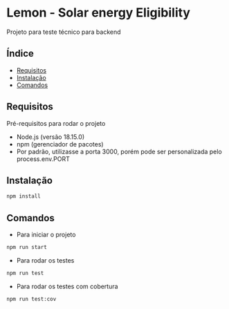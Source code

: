 # Lemon - Solar energy Eligibility
Projeto para teste técnico para backend

## Índice
- [Requisitos](#requisitos)
- [Instalação](#instalação)
- [Comandos](#comandos)

## Requisitos
Pré-requisitos para rodar o projeto

- Node.js (versão 18.15.0)
- npm (gerenciador de pacotes)
- Por padrão, utilizasse a porta 3000, porém pode ser personalizada pelo process.env.PORT

## Instalação
```bash
npm install
```

## Comandos
- Para iniciar o projeto
```bash
npm run start
```
- Para rodar os testes
```bash
npm run test
```
- Para rodar os testes com cobertura
```bash
npm run test:cov
```